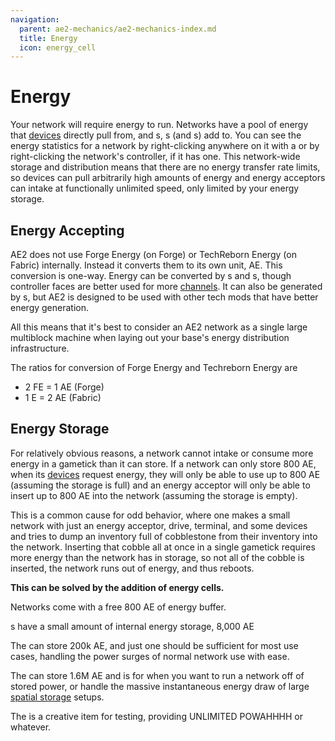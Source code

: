 ```yaml
---
navigation:
  parent: ae2-mechanics/ae2-mechanics-index.md
  title: Energy
  icon: energy_cell
---
```


# Energy

Your network will require energy to run. Networks have a pool of energy that [devices](../ae2-mechanics/devices.md) directly pull from, and
<ItemLink id="vibration_chamber" />s, <ItemLink id="energy_acceptor" />s (and <ItemLink id="controller" />s) add to. You can
see the energy statistics for a network by right-clicking anywhere on it with a <ItemLink id="network_tool" /> or by
right-clicking the network's controller, if it has one. This network-wide storage and distribution  means that
there are no energy transfer rate limits, so devices can pull arbitrarily high amounts of energy and
energy acceptors can intake at functionally unlimited speed, only limited by your energy storage.

## Energy Accepting

<Row>
  <BlockImage id="energy_acceptor" scale="4" />

  <GameScene zoom="4" interactive="false">
  <ImportStructure src="../assets/blocks/cable_energy_acceptor.snbt" />
  </GameScene>

  <BlockImage id="controller" p:state="online" scale="4" />

  <BlockImage id="vibration_chamber" p:active="true" scale="4" />
</Row>

AE2 does not use Forge Energy (on Forge) or TechReborn Energy (on Fabric) internally. Instead it converts them to
its own unit, AE. This conversion is one-way. Energy can be converted by <ItemLink id="energy_acceptor" />s and
<ItemLink id="controller" />s, though controller faces are better used for more [channels](../ae2-mechanics/channels.md).
It can also be generated by <ItemLink id="vibration_chamber" />s, but AE2 is designed
to be used with other tech mods that have better energy generation.

All this means that it's best to consider an AE2 network as a single large multiblock machine when laying out your base's
energy distribution infrastructure.

The ratios for conversion of Forge Energy and Techreborn Energy are

*   2 FE = 1 AE (Forge)
*   1 E  = 2 AE (Fabric)

## Energy Storage

<Row >
  <BlockImage id="energy_cell" scale="4" p:fullness="4" />

  <BlockImage id="dense_energy_cell" scale="4" p:fullness="4" />

  <BlockImage id="creative_energy_cell" scale="4" />
</Row>

For relatively obvious reasons, a network cannot intake or consume more energy in a gametick than it can store. If a network
can only store 800 AE, when its [devices](../ae2-mechanics/devices.md) request energy, they will only be able to use up to 800 AE (assuming the storage is full)
and an energy acceptor will only be able to insert up to 800 AE into the network (assuming the storage is empty).

This is a common cause for odd behavior, where one makes a small network with just an energy acceptor, drive, terminal, and
some devices and tries to dump an inventory full of cobblestone from their inventory into the network. Inserting that cobble all at once in a
single gametick requires more energy than the network has in storage, so not all of the cobble is inserted, the network
runs out of energy, and thus reboots.

**This can be solved by the addition of energy cells.**

Networks come with a free 800 AE of energy buffer.

<ItemLink id="controller" />s have a small amount of internal energy storage, 8,000 AE

The <ItemLink id="energy_cell" /> can store 200k AE, and just one should be sufficient for most use cases, handling the power surges
of normal network use with ease.

The <ItemLink id="dense_energy_cell" /> can store 1.6M AE and is for when you want to run a network off of stored power, or
handle the massive instantaneous energy draw of large [spatial storage](spatial-io.md) setups.

The <ItemLink id="creative_energy_cell" /> is a creative item for testing, providing UNLIMITED POWAHHHH or whatever.
